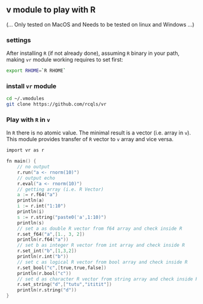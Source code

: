 ## v module to play with R

(... Only tested on MacOS and Needs to be tested on linux and Windows ...)
### settings

After installing `R` (if not already done), assuming  `R` binary in your path, making `vr` module working requires to set first:

```bash
export RHOME=`R RHOME`
```

### install `vr` module

```bash
cd ~/.vmodules
git clone https://github.com/rcqls/vr
```

### Play with `R` in `v`

In `R` there is no atomic value. The minimal result is a vector (i.e. array in `v`). This module provides transfer of `R` vector to `v` array and vice versa.  

```v
import vr as r

fn main() {
	// no output
	r.run("a <- rnorm(10)")
	// output echo
	r.eval("a <- rnorm(10)")
    // getting array (i.e. R Vector)
    a := r.f64("a")
	println(a)
	i := r.int("1:10")
    println(i)
	s := r.string("paste0('a',1:10)")
    println(s)
    // set a as double R vector from f64 array and check inside R
    r.set_f64("a",[1., 3, 2])
	println(r.f64("a"))
	// set b as integer R vector from int array and check inside R
    r.set_int("b",[1,3,2])
	println(r.int("b"))
    // set c as logical R vector from bool array and check inside R
	r.set_bool("c",[true,true,false])
	println(r.bool("c"))
    // set d as character R vector from string array and check inside R
	r.set_string("d",["tutu","ititit"])
	println(r.string("d"))
}
```